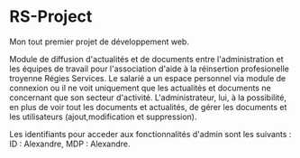 # RS-Project

Mon tout premier projet de développement web.

Module de diffusion d'actualités et de documents entre l'administration et les équipes de travail pour l'association d'aide à la réinsertion profesionelle troyenne Régies Services. 
Le salarié a un espace personnel via module de connexion ou il ne voit uniquement que les actualités et documents ne concernant que son secteur d'activité.
L'administrateur, lui, à la possibilité, en plus de voir tout les documents et actualités, de gérer les documents et les utilisateurs (ajout,modification et suppression).

Les identifiants pour acceder aux fonctionnalités d'admin sont les suivants : ID : Alexandre, MDP : Alexandre.
